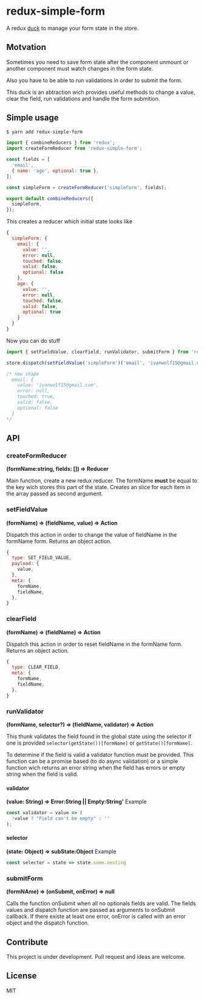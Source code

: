 # redux-simple-form

A redux [duck](https://github.com/erikras/ducks-modular-redux) to manage your form state in the store. 

## Motvation

Sometimes you need to save form state after the component unmount or  another component must watch changes in the form state.

Also you have to be able to run validations in order to submit the form.

This duck is an abtraction wich provides useful methods to change a value, clear the field, run validations and handle the form submition.

## Simple usage

```bash
$ yarn add redux-simple-form
```
```javascript
import { combineReducers } from 'redux';
import createFormReducer from 'redux-simple-form';

const fields = [
  'email',
  { name: 'age', optional: true },
];

const simpleForm = createFormReducer('simpleForm', fields);

export default combineReducers({
  simpleForm,
});
```
This creates a reducer which initial state looks like 
```javascript
{
  simpleForm: {
    email: {
      value: '',
      error: null,
      touched: false,
      valid: false,
      optional: false
    },
    age: { 
      value: '',
      error: null,
      touched: false,
      valid: false,
      optional: true
    }
  }
}
```
Now you can do stuff
```javascript
import { setFieldValue, clearField, runValidator, submitForm } from 'readux-simple-form';

store.dispatch(setFieldValue('simpleForm')('email', 'ivanwolf15@gmail.com');

/* new shape
  email: {
    value: 'ivanwolf15@gmail.com',
    error: null,
    touched: true,
    valid: false,
    optional: false
  }
*/
```

## API

### createFormReducer
**(formName:string, fields: []) => Reducer**

Main function, create a new redux reducer.
The formName **must** be equal to the key wich stores this part of the state. Creates an slice for each item in the array passed as second argument. 

### setFieldValue
**(formName) => (fieldName, value) => Action**

Dispatch this action in order to change the value of fieldName in the formName form. Returns an object action.
```javascript
{
  type: SET_FIELD_VALUE,
  payload: {
    value,
  },
  meta: {
    formName,
    fieldName,
  },
}
```

### clearField
**(formName) => (fieldName) => Action**

Dispatch this action in order to reset fieldName in the formName form. Returns an object action.
```javascript
{
  type: CLEAR_FIELD,
  meta: {
    formName,
    fieldName,
  },
}
```

### runValidator
**(formName, selector?) => (fieldName, validator) => Action**

This thunk validates the field found in the global state using the selector if one is provided `selector(getState())[formName]` or `getState()[formName]`. 

To determine if the field is valid a validator function must be provided. This function can be a promise based (to do async validation) or a simple function wich returns an error string when the field has errors or empty string when the field is valid.

#### validator
**(value: String) => Error:String || Empty:String'**
Example
```javascript
const validator = value => (
  !value ? "Field can't be empty" : ''
);
```
#### selector
**(state: Object) => subState:Object**
Example
```javascript
const selector = state => state.some.nesting
```

### submitForm
**(formNAme) => (onSubmit, onError) => null**

Calls the function onSubmit when all no optionals fields are valid. The fields values and dispatch function are passed as arguments to onSubmit callback. If there existe at least one error, onError is called with an error object and the dispatch function.

## Contribute
This project is under development. Pull request and ideas are welcome.

## License
MIT